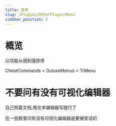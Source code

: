 ```yaml
---
title: 菜单
slug: /Plugins/OtherPlugin/Menu
sidebar_position: 2
---
```


# 概览

以功能从弱到强排序

ChestCommands < DuluxeMenus < TrMenu

# 不要问有没有可视化编辑器

自己照着文档,用文本编辑器写就行了

在一些群里问有没有可视化编辑器是要被笑话的
